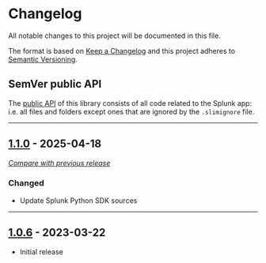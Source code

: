 # Changelog

All notable changes to this project will be documented in this file.

The format is based on [Keep a Changelog](https://keepachangelog.com/en/) and this project adheres
to [Semantic Versioning](https://semver.org/spec/v2.0.0.html).

## SemVer public API

The [public API](https://semver.org/spec/v2.0.0.html#spec-item-1) of this library consists of all code related to the
Splunk app: i.e. all files and folders except ones that are ignored by the `.slimignore` file.


---

## [1.1.0](https://github.com/crowdsecurity/crowdsec-splunk-app/releases/tag/v1.1.0) - 2025-04-18

[_Compare with previous release_](https://github.com/crowdsecurity/crowdsec-splunk-app/compare/v1.0.6...v1.1.0)

### Changed

- Update Splunk Python SDK sources

---

## [1.0.6](https://github.com/crowdsecurity/crowdsec-splunk-app/releases/tag/v1.0.6) - 2023-03-22

- Initial release
